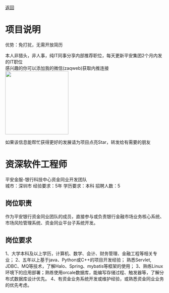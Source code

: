 [返回](../)

# 项目说明

优势：免打扰，无需开放简历

本人非猎头，非人事，纯IT同事分享内部推荐职位，每天更新平安集团2个月内发的IT职位  
感兴趣的你可以添加我的微信(zaqweb)获取内推连接  
<img src="https://github.com/zaqweb/PA-IT-JOBS/blob/master/WechatICode.jpeg"  height="200" width="200">

如果该信息能帮忙获得更好的发展请为项目点亮Star，转发给有需要的朋友

# 资深软件工程师
平安金服-银行科技中心资金同业开发团队  
城市：深圳市 经验要求：5年 学历要求：本科  招聘人数：5

## 岗位职责
作为平安银行资金同业团队的成员，直接参与或负责银行金融市场业务核心系统、市场风险管理系统、资金同业平台子系统开发。

## 岗位要求
1、大学本科及以上学历，计算机、数学、会计、财务管理、金融工程等相关专业；
2、五年以上基于java、Python或C++的项目开发经验；  熟悉Servlet, JDBC、MQ等技术，了解Halo、Spring、mybatis等框架的使用； 
3、熟练Linux环境下的应用部署；熟练使用orcale数据库，能编写存储过程、触发器等，了解分布式数据库设计优先。
4、有资金业务系统开发或维护经验，或熟悉资金同业业务的优先考虑。




